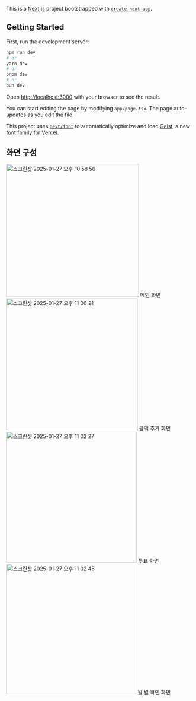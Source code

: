 This is a [Next.js](https://nextjs.org) project bootstrapped with [`create-next-app`](https://nextjs.org/docs/app/api-reference/cli/create-next-app).

## Getting Started

First, run the development server:

```bash
npm run dev
# or
yarn dev
# or
pnpm dev
# or
bun dev
```

Open [http://localhost:3000](http://localhost:3000) with your browser to see the result.

You can start editing the page by modifying `app/page.tsx`. The page auto-updates as you edit the file.

This project uses [`next/font`](https://nextjs.org/docs/app/building-your-application/optimizing/fonts) to automatically optimize and load [Geist](https://vercel.com/font), a new font family for Vercel.

## 화면 구성
<img width="358" alt="스크린샷 2025-01-27 오후 10 58 56" src="https://github.com/user-attachments/assets/88592f38-a33d-408e-9aef-9cf6ecac4b77" />
메인 화면
<img width="355" alt="스크린샷 2025-01-27 오후 11 00 21" src="https://github.com/user-attachments/assets/dd13d78d-44f9-41ac-a57b-0858515ab18a" />
금액 추가 화면
<img width="353" alt="스크린샷 2025-01-27 오후 11 02 27" src="https://github.com/user-attachments/assets/5f40bcdd-a525-444f-8fdc-bdd3d3258167" />
투표 화면
<img width="351" alt="스크린샷 2025-01-27 오후 11 02 45" src="https://github.com/user-attachments/assets/564fc169-5291-4175-9c54-1da8cbfb6033" />
월 별 확인 화면 
